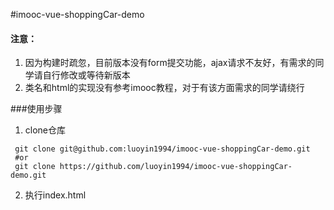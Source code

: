 #imooc-vue-shoppingCar-demo

#### 注意：
1. 因为构建时疏忽，目前版本没有form提交功能，ajax请求不友好，有需求的同学请自行修改或等待新版本
2. 类名和html的实现没有参考imooc教程，对于有该方面需求的同学请绕行

###使用步骤

1. clone仓库
```git
 git clone git@github.com:luoyin1994/imooc-vue-shoppingCar-demo.git
 #or
 git clone https://github.com/luoyin1994/imooc-vue-shoppingCar-demo.git
```

2. 执行index.html



 
 
 
 
 
 
 
 
 
 
 
 
 
 
 
 
 
 
 
 
 
 
 
